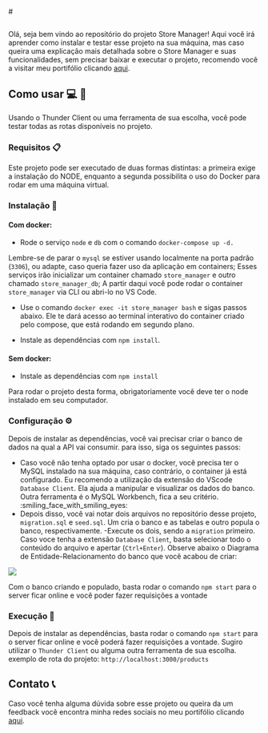 #<p align="center">
  <img src="">
</p>


Olá, seja bem vindo ao repositório do projeto Store Manager! Aqui você irá aprender como instalar e testar esse projeto na sua máquina, mas caso queira uma explicação mais detalhada sobre o Store Manager e suas funcionalidades, sem precisar baixar e executar o projeto, recomendo você a visitar meu portifólio clicando [aqui](https://felupee.github.io/back-end/projetos/talker-manager/talker-manager.html).

## Como usar :computer: :rocket: 

Usando o Thunder Client ou uma ferramenta de sua escolha, você pode testar todas as rotas disponíveis no projeto.

### Requisitos :clipboard: 

Este projeto pode ser executado de duas formas distintas: a primeira exige a instalação do NODE, enquanto a segunda possibilita o uso do Docker para rodar em uma máquina virtual.

### Instalação :wrench:
#### Com docker:

- Rode o serviço `node` e `db` com o comando `docker-compose up -d.`

Lembre-se de parar o `mysql` se estiver usando localmente na porta padrão (`3306`), ou adapte, caso queria fazer uso da aplicação em containers;
Esses serviços irão inicializar um container chamado `store_manager` e outro chamado `store_manager_db`;
A partir daqui você pode rodar o container `store_manager` via CLI ou abri-lo no VS Code.

- Use o comando `docker exec -it store_manager bash` e sigas passos abaixo.
Ele te dará acesso ao terminal interativo do container criado pelo compose, que está rodando em segundo plano.

- Instale as dependências com `npm install`.

#### Sem docker:

- Instale as dependências com `npm install`

Para rodar o projeto desta forma, obrigatoriamente você deve ter o node instalado em seu computador.

### Configuração :gear:

Depois de instalar as dependências, você vai precisar criar o banco de dados na qual a API vai consumir. para isso, siga os seguintes passos:

- Caso você não tenha optado por usar o docker, você precisa ter o MySQL instalado na sua máquina, caso contrário, o container já está configurado.
Eu recomendo a utilização da extensão do VScode `Database Client`. Ela ajuda a manipular e visualizar os dados do banco. Outra ferramenta é o MySQL Workbench, fica a seu critério. :smiling_face_with_smiling_eyes:
- Depois disso, você vai notar dois arquivos no repositório desse projeto, `migration.sql` e `seed.sql`. Um cria o banco e as tabelas e outro popula o banco, respectivamente.
-Execute os dois, sendo a `migration` primeiro. Caso voce tenha a extensão `Database Client`, basta selecionar todo o conteúdo do arquivo e apertar (`Ctrl+Enter`).
Observe abaixo o Diagrama de Entidade-Relacionamento do banco que você acabou de criar:

<img src="https://user-images.githubusercontent.com/94487469/232912321-8cc7c6e2-3acd-45b2-b8ac-ad110551a406.png">

Com o banco criando e populado, basta rodar o comando `npm start` para o server ficar online e você poder fazer requisições a vontade

### Execução :runner:

Depois de instalar as dependências, basta rodar o comando `npm start` para o server ficar online e você poderá fazer requisições a vontade. Sugiro utilizar o `Thunder Client` ou alguma outra ferramenta de sua escolha. 
exemplo de rota do projeto: `http://localhost:3000/products`

## Contato :telephone_receiver:

Caso você tenha alguma dúvida sobre esse projeto ou queira da um feedback você encontra minha redes sociais no meu portifólio clicando [aqui](https://felupee.github.io/#contact).

